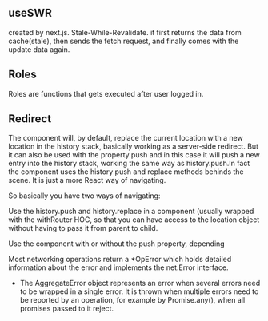 ## useSWR

created by next.js. Stale-While-Revalidate. it first returns the data from cache(stale), then sends the fetch request, and finally comes with the update data again.

## Roles

Roles are functions that gets executed after user logged in.

## Redirect

The <Redirect> component will, by default, replace the current location with a new location in the history stack, basically working as a server-side redirect.
But it can also be used with the property push and in this case it will push a new entry into the history stack, working the same way as history.push.In fact the <Redirect> component uses the history push and replace methods behinds the scene. It is just a more React way of navigating.

So basically you have two ways of navigating:

Use the history.push and history.replace in a component (usually wrapped with the withRouter HOC, so that you can have access to the location object without having to pass it from parent to child.

Use the <Redirect> component with or without the push property, depending

Most networking operations return a \*OpError which holds detailed information about the error and implements the net.Error interface.

- The AggregateError object represents an error when several errors need to be wrapped in a single error. It is thrown when multiple errors need to be reported by an operation, for example by Promise.any(), when all promises passed to it reject.
